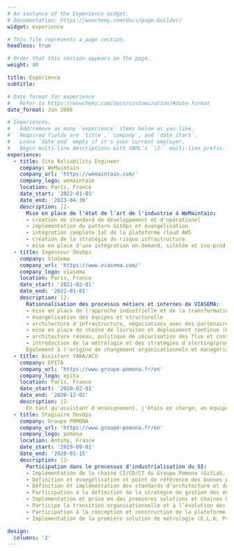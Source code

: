 ```yaml
---
# An instance of the Experience widget.
# Documentation: https://wowchemy.com/docs/page-builder/
widget: experience

# This file represents a page section.
headless: true

# Order that this section appears on the page.
weight: 40

title: Expérience
subtitle:

# Date format for experience
#   Refer to https://wowchemy.com/docs/customization/#date-format
date_format: Jan 2006

# Experiences.
#   Add/remove as many `experience` items below as you like.
#   Required fields are `title`, `company`, and `date_start`.
#   Leave `date_end` empty if it's your current employer.
#   Begin multi-line descriptions with YAML's `|2-` multi-line prefix.
experience:
  - title: Site Reliability Engineer
    company: WeMaintain
    company_url: 'https://wemaintain.com/'
    company_logo: wemaintain
    location: Paris, France
    date_start: '2022-01-01'
    date_end: '2023-04-30'
    description: |2-
      Mise en place de l'état de l'art de l'industrie à WeMaintain:
      - création de standard de développement et d'opérationel
      - implémentation du pattern GitOps et évangélisation
      - intégration complète IaC de la plateforme cloud AWS
      - création de la stratégie de risque infrastructure
      - mise en place d'une intégration on-demand, silotée et iso-prod
  - title: Ingénieur DevOps
    company: ViaSema
    company_url: 'https://www.viasema.com/'
    company_logo: viasema
    location: Paris, France
    date_start: '2021-02-01'
    date_end: '2022-01-01'
    description: |2-
      Rationnalisation des processus métiers et internes de VIASEMA:
      - mise en place de l'approche industrielle et de la transformation DevSecOps.
      - évangélisation des équipes et structurelle
      - architecture d'infrastructure, négociations avec des partenaires clouds et déploiement de parc hybride (Azure).
      - mise en place de chaîne de livraison et déploiement continue (Gitlab-CI, kubernetes, Docker, Helm).
      - architecture réseau, politique de sécurisation des flux et contrôle d'accès.
      - introduction de la métrologie et des stratégies d'alerting(prometheus, grafana, logstash, datadog).
      Egalement à l'origine de changement organisationnels et managériaux, cohésion des équipes, approche agile et ouverture de la connaissance.
  - title: Assistant YAKA/ACU
    company: EPITA
    company_url: 'https://www.groupe-pomona.fr/en'
    company_logo: epita
    location: Paris, France
    date_start: '2020-02-01'
    date_end: '2020-12-01'
    description: |2-
      En tant qu'assistant d'enseignement, j'étais en charge, en équipe, d'assurer les cours de programmation aux étudiants de première année en C, Java et C++
  - title: Stagiaire DevOps
    company: Groupe POMONA
    company_url: 'https://www.groupe-pomona.fr/en'
    company_logo: pomona
    location: Antony, France
    date_start: '2019-09-01'
    date_end: '2020-01-15'
    description: |2-
      Participation dans le processus d'industrialisation du SI:
      - Implémentation de la chaine CI/CD/CT du Groupe Pomona (GitLab, Jenkins, Ansible, Terraform, SonarQube)
      - Définition et évangélisation et point de référence des bonnes pratiques DevOps pour la D.S.I du groupe
      - Définition et implémentation des standards d’architecture et des règles techniques de la chaine de livraison
      - Participation à la définition de la stratégie de gestion des environnements
      - Implémentation et prise en des premières solutions et chaines basées Azure
      - Participe la transition organisationnelle et à l’évolution des méthodes de travail [Agile/Scrum]
      - Participation à la conception et construction de la plateforme CaaS interne (Rancher/Kubernetes)
      - Implémentation de la première solution de métrologie (E.L.K, Prometheus & Grafana) infrastructure

design:
  columns: '2'
---
```

